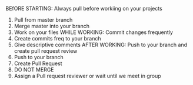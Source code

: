 BEfORE STARTING: Always pull before workiing on your projects
  1. Pull from master branch
  2. Merge master into your branch
  3. Work on your files
WHILE WORKING: Commit changes frequently
  1. Create commits freq to your branch
  2. Give descriptive comments
AFTER WORKING: Push to your branch and create pull request review
  1. Push to your branch
  2. Create Pull Request
  3. DO NOT MERGE
  4. Assign a Pull request reviewer or wait until we meet in group
  
  
